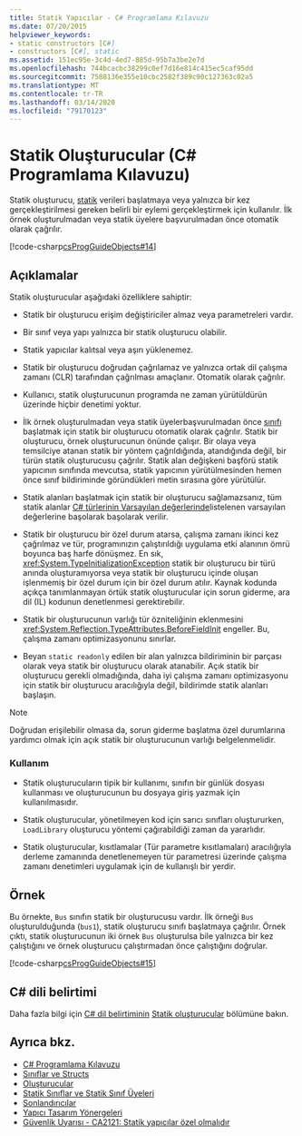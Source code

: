 ```yaml
---
title: Statik Yapıcılar - C# Programlama Kılavuzu
ms.date: 07/20/2015
helpviewer_keywords:
- static constructors [C#]
- constructors [C#], static
ms.assetid: 151ec95e-3c4d-4ed7-885d-95b7a3be2e7d
ms.openlocfilehash: 744bcacbc38299c0ef7d16e814c415ec5caf95dd
ms.sourcegitcommit: 7588136e355e10cbc2582f389c90c127363c02a5
ms.translationtype: MT
ms.contentlocale: tr-TR
ms.lasthandoff: 03/14/2020
ms.locfileid: "79170123"
---
```

# <a name="static-constructors-c-programming-guide"></a>Statik Oluşturucular (C# Programlama Kılavuzu)
Statik oluşturucu, [statik](../../language-reference/keywords/static.md) verileri başlatmaya veya yalnızca bir kez gerçekleştirilmesi gereken belirli bir eylemi gerçekleştirmek için kullanılır. İlk örnek oluşturulmadan veya statik üyelere başvurulmadan önce otomatik olarak çağrılır.  
  
 [!code-csharp[csProgGuideObjects#14](~/samples/snippets/csharp/VS_Snippets_VBCSharp/csProgGuideObjects/CS/Objects.cs#14)]  

## <a name="remarks"></a>Açıklamalar
Statik oluşturucular aşağıdaki özelliklere sahiptir:  
  
- Statik bir oluşturucu erişim değiştiriciler almaz veya parametreleri vardır.  

- Bir sınıf veya yapı yalnızca bir statik oluşturucu olabilir.

- Statik yapıcılar kalıtsal veya aşırı yüklenemez.

- Statik bir oluşturucu doğrudan çağrılamaz ve yalnızca ortak dil çalışma zamanı (CLR) tarafından çağrılması amaçlanır. Otomatik olarak çağrılır.

- Kullanıcı, statik oluşturucunun programda ne zaman yürütüldürün üzerinde hiçbir denetimi yoktur.
  
- İlk örnek oluşturulmadan veya statik üyelerbaşvurulmadan önce [sınıfı](../../language-reference/keywords/class.md) başlatmak için statik bir oluşturucu otomatik olarak çağrılır. Statik bir oluşturucu, örnek oluşturucunun önünde çalışır. Bir olaya veya temsilciye atanan statik bir yöntem çağrıldığında, atandığında değil, bir türün statik oluşturucusu çağrılır. Statik alan değişkeni başförü statik yapıcının sınıfında mevcutsa, statik yapıcının yürütülmesinden hemen önce sınıf bildiriminde göründükleri metin sırasına göre yürütülür.

- Statik alanları başlatmak için statik bir oluşturucu sağlamazsanız, tüm statik alanlar [C# türlerinin Varsayılan değerlerinde](../../language-reference/builtin-types/default-values.md)listelenen varsayılan değerlerine başolarak başolarak verilir.
  
- Statik bir oluşturucu bir özel durum atarsa, çalışma zamanı ikinci kez çağrılmaz ve tür, programınızın çalıştırıldığı uygulama etki alanının ömrü boyunca baş harfe dönüşmez. En sık, <xref:System.TypeInitializationException> statik bir oluşturucu bir türü anında oluşturamıyorsa veya statik bir oluşturucu içinde oluşan işlenmemiş bir özel durum için bir özel durum atılır. Kaynak kodunda açıkça tanımlanmayan örtük statik oluşturucular için sorun giderme, ara dil (IL) kodunun denetlenmesi gerektirebilir.

- Statik bir oluşturucunun varlığı tür özniteliğinin eklenmesini <xref:System.Reflection.TypeAttributes.BeforeFieldInit> engeller. Bu, çalışma zamanı optimizasyonunu sınırlar.

- Beyan `static readonly` edilen bir alan yalnızca bildiriminin bir parçası olarak veya statik bir oluşturucu olarak atanabilir. Açık statik bir oluşturucu gerekli olmadığında, daha iyi çalışma zamanı optimizasyonu için statik bir oluşturucu aracılığıyla değil, bildirimde statik alanları başlaşın.

> [!Note]
> Doğrudan erişilebilir olmasa da, sorun giderme başlatma özel durumlarına yardımcı olmak için açık statik bir oluşturucunun varlığı belgelenmelidir.

### <a name="usage"></a>Kullanım

- Statik oluşturucuların tipik bir kullanımı, sınıfın bir günlük dosyası kullanması ve oluşturucunun bu dosyaya giriş yazmak için kullanılmasıdır.  
- Statik oluşturucular, yönetilmeyen kod için sarıcı sınıfları oluştururken, `LoadLibrary` oluşturucu yöntemi çağırabildiği zaman da yararlıdır.  

- Statik oluşturucular, kısıtlamalar (Tür parametre kısıtlamaları) aracılığıyla derleme zamanında denetlenemeyen tür parametresi üzerinde çalışma zamanı denetimleri uygulamak için de kullanışlı bir yerdir.

## <a name="example"></a>Örnek
 Bu örnekte, `Bus` sınıfın statik bir oluşturucusu vardır. İlk örneği `Bus` oluşturulduğunda (`bus1`), statik oluşturucu sınıfı başlatmaya çağrılır. Örnek çıktı, statik oluşturucunun iki örnek `Bus` oluşturulsa bile yalnızca bir kez çalıştığını ve örnek oluşturucu çalıştırmadan önce çalıştığını doğrular.  
  
 [!code-csharp[csProgGuideObjects#15](~/samples/snippets/csharp/VS_Snippets_VBCSharp/csProgGuideObjects/CS/Objects.cs#15)]

## <a name="c-language-specification"></a>C# dili belirtimi
Daha fazla bilgi için [C# dil belirtiminin](~/_csharplang/spec/introduction.md) [Statik oluşturucular](~/_csharplang/spec/classes.md#static-constructors) bölümüne bakın.
  
## <a name="see-also"></a>Ayrıca bkz.

- [C# Programlama Kılavuzu](../index.md)
- [Sınıflar ve Structs](./index.md)
- [Oluşturucular](./constructors.md)
- [Statik Sınıflar ve Statik Sınıf Üyeleri](./static-classes-and-static-class-members.md)
- [Sonlandırıcılar](./destructors.md)
- [Yapıcı Tasarım Yönergeleri](../../../standard/design-guidelines/constructor.md#type-constructor-guidelines)
- [Güvenlik Uyarısı - CA2121: Statik yapıcılar özel olmalıdır](https://docs.microsoft.com/visualstudio/code-quality/ca2121-static-constructors-should-be-private)
